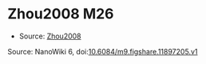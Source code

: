 <a name="material" />

# Zhou2008 M26
<script type="application/ld+json">
  {
    "@context": "https://schema.org/",
    "@type": "ChemicalSubstance",
    "@id": "https://egonw.github.io/nanowiki/nanowiki238.html#material",
    "http://purl.org/dc/terms/conformsTo":
      {
        "@type": "CreativeWork",
        "@id": "https://bioschemas.org/profiles/ChemicalSubstance/0.4-RELEASE/"
      },
    "identfier": "238",
    "name": "Zhou2008 M26",
    "url": "https://egonw.github.io/nanowiki/nanowiki238.html#material",
    "sameAs": "http://127.0.0.1/mediawiki/index.php/Special:URIResolver/Zhou2008_M26"
  }
</script>


* Source: [Zhou2008](articleZhou2008.md)


Source: NanoWiki 6, doi:[10.6084/m9.figshare.11897205.v1](https://doi.org/10.6084/m9.figshare.11897205.v1)

